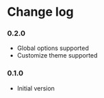 # Change log

### 0.2.0
+ Global options supported
+ Customize theme supported

### 0.1.0
+ Initial version
